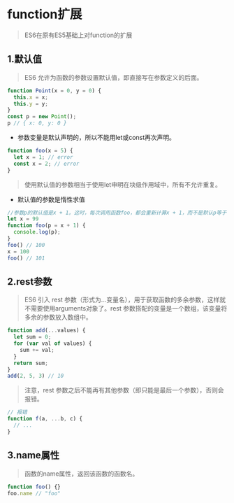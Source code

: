 # function扩展
> ES6在原有ES5基础上对function的扩展

## 1.默认值
> ES6 允许为函数的参数设置默认值，即直接写在参数定义的后面。
```javascript
function Point(x = 0, y = 0) {
  this.x = x;
  this.y = y;
}
const p = new Point();
p // { x: 0, y: 0 }
```
- 参数变量是默认声明的，所以不能用let或const再次声明。
```javascript
function foo(x = 5) {
  let x = 1; // error
  const x = 2; // error
}
```
> 使用默认值的参数相当于使用let申明在块级作用域中，所有不允许重复。
- 默认值的参数是惰性求值
```javascript
//参数p的默认值是x + 1。这时，每次调用函数foo，都会重新计算x + 1，而不是默认p等于 100。
let x = 99
function foo(p = x + 1) {
  console.log(p);
}
foo() // 100
x = 100
foo() // 101
```

## 2.rest参数
> ES6 引入 rest 参数（形式为...变量名），用于获取函数的多余参数，这样就不需要使用arguments对象了。rest 参数搭配的变量是一个数组，该变量将多余的参数放入数组中。
```javascript
function add(...values) {
  let sum = 0;
  for (var val of values) {
    sum += val;
  }
  return sum;
}
add(2, 5, 3) // 10
```
> 注意，rest 参数之后不能再有其他参数（即只能是最后一个参数），否则会报错。
```javascript
// 报错
function f(a, ...b, c) {
  // ...
}
```

## 3.name属性
> 函数的name属性，返回该函数的函数名。
```javascript
function foo() {}
foo.name // "foo"
```